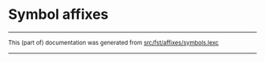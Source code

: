 
# Symbol affixes

* * *

<small>This (part of) documentation was generated from [src/fst/affixes/symbols.lexc](https://github.com/giellalt/lang-est-x-plamk/blob/main/src/fst/affixes/symbols.lexc)</small>

---

